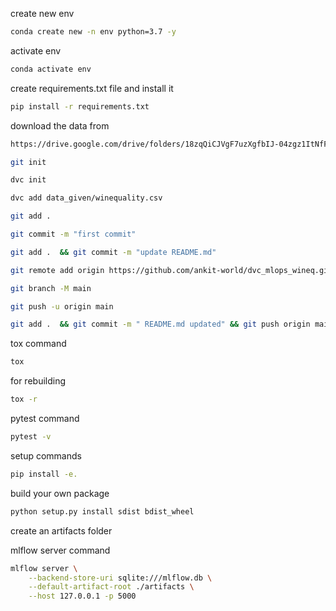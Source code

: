 create new env

```bash
conda create new -n env python=3.7 -y
```

activate env

```bash
conda activate env
```

create requirements.txt file and install it

```bash
pip install -r requirements.txt
```

download the data from

```bash
https://drive.google.com/drive/folders/18zqQiCJVgF7uzXgfbIJ-04zgz1ItNfF5?usp=sharing
```

```bash
git init
```

```bash
dvc init
```

```bash
dvc add data_given/winequality.csv
```

```bash
git add .
```

```bash
git commit -m "first commit"
```

```bash
git add .  && git commit -m "update README.md"
```

```bash
git remote add origin https://github.com/ankit-world/dvc_mlops_wineq.git
```

```bash
git branch -M main
```

```bash
git push -u origin main
```

```bash
git add .  && git commit -m " README.md updated" && git push origin main
```


tox command
```bash
tox
```

for rebuilding
```bash
tox -r
```

pytest command
```bash
pytest -v
```

setup commands
```bash
pip install -e.
```

build your own package
```bash
python setup.py install sdist bdist_wheel
```

create an artifacts folder

mlflow server command
```bash
mlflow server \
    --backend-store-uri sqlite:///mlflow.db \
    --default-artifact-root ./artifacts \
    --host 127.0.0.1 -p 5000
```